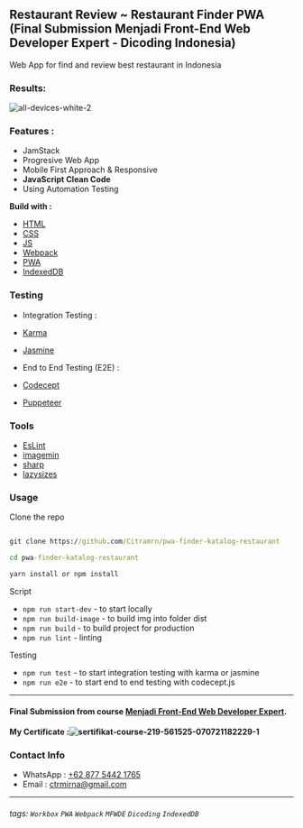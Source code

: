 ## Restaurant Review ~ Restaurant Finder PWA (Final Submission Menjadi Front-End Web Developer Expert - Dicoding Indonesia)

Web App for find and review best restaurant in Indonesia

### Results:

![all-devices-white-2](https://i.ibb.co/n6GfSft/all-devices-white-2.png)

### Features :
- JamStack
- Progresive Web App
- Mobile First Approach & Responsive
- **JavaScript Clean Code**
- Using Automation Testing 

**Build with :**

- [HTML](https://www.w3schools.com/html/)
- [CSS](https://www.w3schools.com/css/)
- [JS](https://www.javascript.com/)
- [Webpack](https://webpack.js.org/)
- [PWA](https://developers.google.com/web/progressive-web-apps)
- [IndexedDB](https://developers.google.com/web/ilt/pwa/working-with-indexeddb)

### Testing

- Integration Testing :
- [Karma](https://karma-runner.github.io)
- [Jasmine](https://jasmine.github.io/)

- End to End Testing (E2E) :
- [Codecept](https://codecept.io/)
- [Puppeteer](https://codecept.io/helpers/Puppeteer/#seeinsource)

### Tools
- [EsLint](https://eslint.org/)
- [imagemin](https://github.com/imagemin/imagemin)
- [sharp](https://sharp.pixelplumbing.com/)
- [lazysizes](https://www.npmjs.com/package/lazysizes)

### Usage

Clone the repo

```cmd

git clone https://github.com/Citramrn/pwa-finder-katalog-restaurant

cd pwa-finder-katalog-restaurant

yarn install or npm install

```

Script
- `npm run start-dev` - to start locally
- `npm run build-image` - to build img into folder dist
- `npm run build` - to build project for production
- `npm run lint` - linting

Testing
- `npm run test` - to start integration testing with karma or jasmine
- `npm run e2e` - to start end to end testing with codecept.js

---

#### Final Submission from course [Menjadi Front-End Web Developer Expert](https://www.dicoding.com/academies/219).

#### My Certificate :![sertifikat-course-219-561525-070721182229-1](https://i.ibb.co/R79R3h1/sertifikat-course-219-561525-070721182229-1.png)



### Contact Info
- WhatsApp : [+62 877 5442 1765](https://wa.me/6287754421765)
- Email : [ctrmirna@gmail.com](mailto:ctrmirna@gmail.com)

---

###### tags: `Workbox`  `PWA`  `Webpack`  `MFWDE`  `Dicoding`  `IndexedDB`
